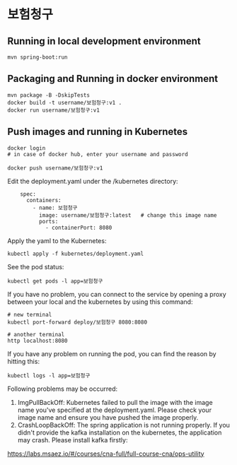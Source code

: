 # 보험청구

## Running in local development environment

```
mvn spring-boot:run
```

## Packaging and Running in docker environment

```
mvn package -B -DskipTests
docker build -t username/보험청구:v1 .
docker run username/보험청구:v1
```

## Push images and running in Kubernetes

```
docker login 
# in case of docker hub, enter your username and password

docker push username/보험청구:v1
```

Edit the deployment.yaml under the /kubernetes directory:
```
    spec:
      containers:
        - name: 보험청구
          image: username/보험청구:latest   # change this image name
          ports:
            - containerPort: 8080

```

Apply the yaml to the Kubernetes:
```
kubectl apply -f kubernetes/deployment.yaml
```

See the pod status:
```
kubectl get pods -l app=보험청구
```

If you have no problem, you can connect to the service by opening a proxy between your local and the kubernetes by using this command:
```
# new terminal
kubectl port-forward deploy/보험청구 8080:8080

# another terminal
http localhost:8080
```

If you have any problem on running the pod, you can find the reason by hitting this:
```
kubectl logs -l app=보험청구
```

Following problems may be occurred:

1. ImgPullBackOff:  Kubernetes failed to pull the image with the image name you've specified at the deployment.yaml. Please check your image name and ensure you have pushed the image properly.
1. CrashLoopBackOff: The spring application is not running properly. If you didn't provide the kafka installation on the kubernetes, the application may crash. Please install kafka firstly:

https://labs.msaez.io/#/courses/cna-full/full-course-cna/ops-utility

